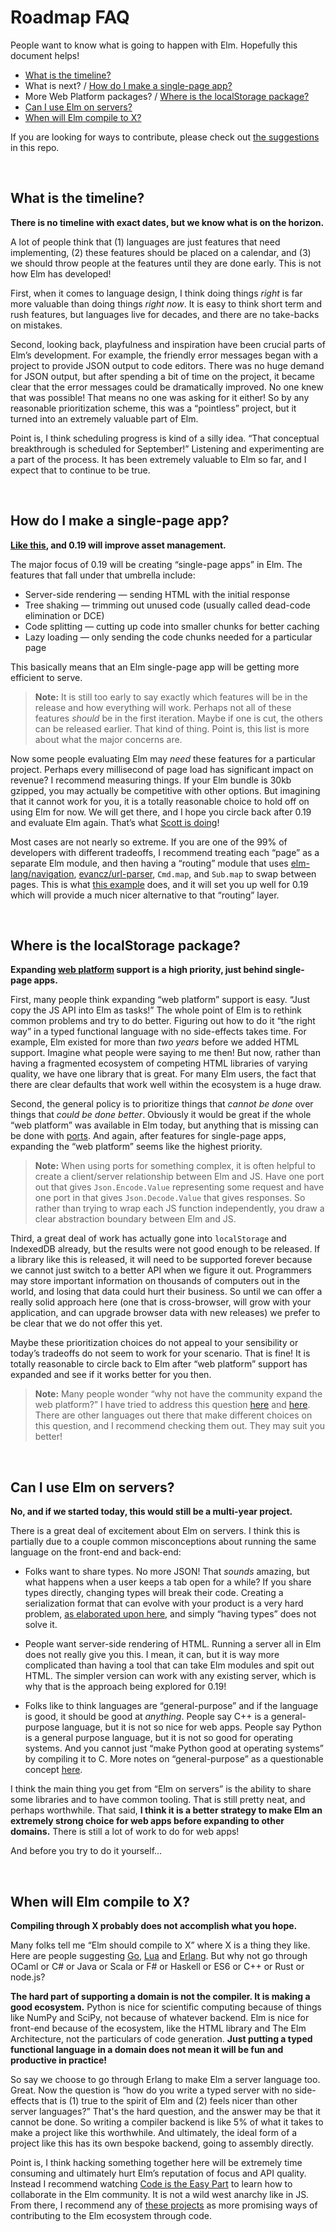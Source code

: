 # Roadmap FAQ

People want to know what is going to happen with Elm. Hopefully this document helps!

  - [What is the timeline?](#what-is-the-timeline)
  - What is next? / [How do I make a single-page app?](#how-do-i-make-a-single-page-app)
  - More Web Platform packages? / [Where is the localStorage package?](#where-is-the-localstorage-package)
  - [Can I use Elm on servers?](#can-i-use-elm-on-servers)
  - [When will Elm compile to X?](#when-will-elm-compile-to-x)

If you are looking for ways to contribute, please check out [the suggestions](README.md) in this repo.

<br>


## What is the timeline?

**There is no timeline with exact dates, but we know what is on the horizon.**

A lot of people think that (1) languages are just features that need implementing, (2) these features should be placed on a calendar, and (3) we should throw people at the features until they are done early. This is not how Elm has developed!

First, when it comes to language design, I think doing things *right* is far more valuable than doing things *right now*. It is easy to think short term and rush features, but languages live for decades, and there are no take-backs on mistakes.

Second, looking back, playfulness and inspiration have been crucial parts of Elm’s development. For example, the friendly error messages began with a project to provide JSON output to code editors. There was no huge demand for JSON output, but after spending a bit of time on the project, it became clear that the error messages could be dramatically improved. No one knew that was possible! That means no one was asking for it either! So by any reasonable prioritization scheme, this was a “pointless” project, but it turned into an extremely valuable part of Elm.

Point is, I think scheduling progress is kind of a silly idea. “That conceptual breakthrough is scheduled for September!” Listening and experimenting are a part of the process. It has been extremely valuable to Elm so far, and I expect that to continue to be true.

<br>


## How do I make a single-page app?

**[Like this][realworld], and 0.19 will improve asset management.**

The major focus of 0.19 will be creating “single-page apps” in Elm. The features that fall under that umbrella include:

  - Server-side rendering &mdash; sending HTML with the initial response
  - Tree shaking &mdash; trimming out unused code (usually called dead-code elimination or DCE)
  - Code splitting &mdash; cutting up code into smaller chunks for better caching
  - Lazy loading &mdash; only sending the code chunks needed for a particular page

This basically means that an Elm single-page app will be getting more efficient to serve.

> **Note:** It is still too early to say exactly which features will be in the release and how everything will work. Perhaps not all of these features *should* be in the first iteration. Maybe if one is cut, the others can be released earlier. That kind of thing. Point is, this list is more about what the major concerns are.

Now some people evaluating Elm may *need* these features for a particular project. Perhaps every millisecond of page load has significant impact on revenue? I recommend measuring things. If your Elm bundle is 30kb gzipped, you may actually be competitive with other options. But imagining that it cannot work for you, it is a totally reasonable choice to hold off on using Elm for now. We will get there, and I hope you circle back after 0.19 and evaluate Elm again. That’s what [Scott is doing](https://twitter.com/scottcorgan/status/857586663261949954)!

Most cases are not nearly so extreme. If you are one of the 99% of developers with different tradeoffs, I recommend treating each “page” as a separate Elm module, and then having a “routing” module that uses [elm-lang/navigation](https://github.com/elm-lang/navigation), [evancz/url-parser](https://github.com/evancz/url-parser), `Cmd.map`, and `Sub.map` to swap between pages. This is what [this example][realworld] does, and it will set you up well for 0.19 which will provide a much nicer alternative to that “routing” layer.

[realworld]: https://dev.to/rtfeldman/tour-of-an-open-source-elm-spa

<br>


## Where is the localStorage package?

**Expanding [web platform](https://platform.html5.org/) support is a high priority, just behind single-page apps.**

First, many people think expanding “web platform” support is easy. “Just copy the JS API into Elm as tasks!” The whole point of Elm is to rethink common problems and try to do better. Figuring out how to do it “the right way” in a typed functional language with no side-effects takes time. For example, Elm existed for more than *two years* before we added HTML support. Imagine what people were saying to me then! But now, rather than having a fragmented ecosystem of competing HTML libraries of varying quality, we have one library that is great. For many Elm users, the fact that there are clear defaults that work well within the ecosystem is a huge draw.

Second, the general policy is to prioritize things that *cannot be done* over things that *could be done better*. Obviously it would be great if the whole “web platform” was available in Elm today, but anything that is missing can be done with [ports](https://guide.elm-lang.org/interop/javascript.html). And again, after features for single-page apps, expanding the “web platform” seems like the highest priority.

> **Note:** When using ports for something complex, it is often helpful to create a client/server relationship between Elm and JS. Have one port out that gives `Json.Encode.Value` representing some request and have one port in that gives `Json.Decode.Value` that gives responses. So rather than trying to wrap each JS function independently, you draw a clear abstraction boundary between Elm and JS.

Third, a great deal of work has actually gone into `localStorage` and IndexedDB already, but the results were not good enough to be released. If a library like this is released, it will need to be supported forever because we cannot just switch to a better API when we figure it out. Programmers may store important information on thousands of computers out in the world, and losing that data could hurt their business. So until we can offer a really solid approach here (one that is cross-browser, will grow with your application, and can upgrade browser data with new releases) we prefer to be clear that we do not offer this yet.

Maybe these prioritization choices do not appeal to your sensibility or today’s tradeoffs do not seem to work for your scenario. That is fine! It is totally reasonable to circle back to Elm after “web platform” support has expanded and see if it works better for you then.

> **Note:** Many people wonder “why not have the community expand the web platform?” I have tried to address this question [here](https://groups.google.com/d/msg/elm-dev/1JW6wknkDIo/H9ZnS71BCAAJ) and [here](https://groups.google.com/d/msg/elm-dev/bAHD_8PbgKE/X-z67wTdCAAJ). There are other languages out there that make different choices on this question, and I recommend checking them out. They may suit you better!

<br>


## Can I use Elm on servers?

**No, and if we started today, this would still be a multi-year project.**

There is a great deal of excitement about Elm on servers. I think this is partially due to a couple common misconceptions about running the same language on the front-end and back-end:

  * Folks want to share types. No more JSON! That *sounds* amazing, but what happens when a user keeps a tab open for a while? If you share types directly, changing types will break their code. Creating a serialization format that can evolve with your product is a very hard problem, [as elaborated upon here](notes/on-sharing-types.md), and simply “having types” does not solve it.

  * People want server-side rendering of HTML. Running a server all in Elm does not really give you this. I mean, it can, but it is way more complicated than having a tool that can take Elm modules and spit out HTML. The simpler version can work with any existing server, which is why that is the approach being explored for 0.19!

  * Folks like to think languages are “general-purpose” and if the language is good, it should be good at *anything*. People say C++ is a general-purpose language, but it is not so nice for web apps. People say Python is a general purpose language, but it is not so good for operating systems. And you cannot just “make Python good at operating systems” by compiling it to C. More notes on “general-purpose” as a questionable concept [here](notes/on-general-purpose.md).

I think the main thing you get from “Elm on servers” is the ability to share some libraries and to have common tooling. That is still pretty neat, and perhaps worthwhile. That said, **I think it is a better strategy to make Elm an extremely strong choice for web apps before expanding to other domains.** There is still a lot of work to do for web apps!

And before you try to do it yourself...

<br>


## When will Elm compile to X?

**Compiling through X probably does not accomplish what you hope.**

Many folks tell me “Elm should compile to X” where X is a thing they like. Here are people suggesting [Go](https://twitter.com/zvozin/status/847860742787223553), [Lua](https://groups.google.com/d/msg/elm-dev/Mi9j3nVD5NE/11akZGmNAgAJ) and [Erlang](https://groups.google.com/d/msg/elm-dev/Mi9j3nVD5NE/Pf1GXS2QAgAJ). But why not go through OCaml or C# or Java or Scala or F# or Haskell or ES6 or C++ or Rust or node.js?

**The hard part of supporting a domain is not the compiler. It is making a good ecosystem.** Python is nice for scientific computing because of things like NumPy and SciPy, not because of whatever backend. Elm is nice for front-end because of the ecosystem, like the HTML library and The Elm Architecture, not the particulars of code generation. **Just putting a typed functional language in a domain does not mean it will be fun and productive in practice!**

So say we choose to go through Erlang to make Elm a server language too. Great. Now the question is “how do you write a typed server with no side-effects that is (1) true to the spirit of Elm and (2) feels nicer than other server languages?” That's the hard question, and the answer may be that it cannot be done. So writing a compiler backend is like 5% of what it takes to make a project like this worthwhile. And ultimately, the ideal form of a project like this has its own bespoke backend, going to assembly directly.

Point is, I think hacking something together here will be extremely time consuming and ultimately hurt Elm’s reputation of focus and API quality. Instead I recommend watching [Code is the Easy Part](https://youtu.be/DSjbTC-hvqQ) to learn how to collaborate in the Elm community. It is not a wild west anarchy like in JS. From there, I recommend any of [these projects](README.md) as more promising ways of contributing to the Elm ecosystem through code.

